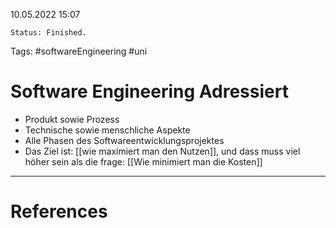  10.05.2022 15:07
	
	Status: Finished.
	
Tags: #softwareEngineering #uni 

# Software Engineering Adressiert
- Produkt sowie Prozess
- Technische sowie menschliche Aspekte
- Alle Phasen des Softwareentwicklungsprojektes
- Das Ziel ist: [[wie maximiert man den Nutzen]], und dass muss viel höher sein als die frage: [[Wie minimiert man die Kosten]]














---
# References